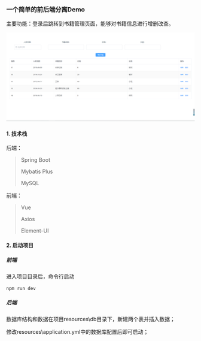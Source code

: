 ### 一个简单的前后端分离Demo

主要功能：登录后跳转到书籍管理页面，能够对书籍信息进行增删改查。

![images-README\image1](images-README\image1.png)

#### 1. 技术栈

后端：

> Spring Boot
> 
> Mybatis Plus
> 
> MySQL

前端：

> Vue
> 
> Axios
> 
> Element-UI

#### 2. 启动项目

##### 前端

进入项目目录后，命令行启动

```bash
npm run dev
```

##### 后端

数据库结构和数据在项目resources\db目录下，新建两个表并插入数据；

修改resources\application.yml中的数据库配置后即可启动；
